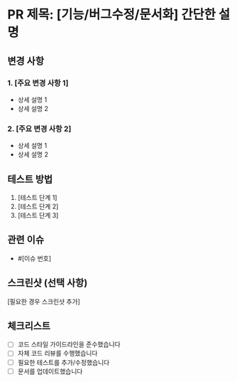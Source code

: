 # PR 제목: [기능/버그수정/문서화] 간단한 설명

## 변경 사항

### 1. [주요 변경 사항 1]
- 상세 설명 1
- 상세 설명 2

### 2. [주요 변경 사항 2]
- 상세 설명 1
- 상세 설명 2

## 테스트 방법
1. [테스트 단계 1]
2. [테스트 단계 2]
3. [테스트 단계 3]

## 관련 이슈
- #[이슈 번호]

## 스크린샷 (선택 사항)
[필요한 경우 스크린샷 추가]

## 체크리스트
- [ ] 코드 스타일 가이드라인을 준수했습니다
- [ ] 자체 코드 리뷰를 수행했습니다
- [ ] 필요한 테스트를 추가/수정했습니다
- [ ] 문서를 업데이트했습니다
